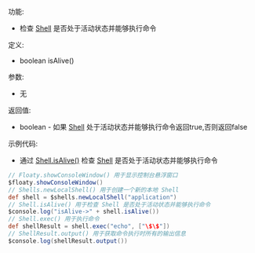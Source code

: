 功能:

+ 检查 [Shell](/API/Shell/Shell/README.md) 是否处于活动状态并能够执行命令

定义:

+ boolean isAlive()

参数:

+ 无

返回值:

+ boolean - 如果 [Shell](/API/Shell/Shell/README.md) 处于活动状态并能够执行命令返回true,否则返回false

示例代码:

+ 通过 [Shell.isAlive()](/API/Shell/Shell/README.md?id=isAlive)
  检查 [Shell](/API/Shell/Shell/README.md) 是否处于活动状态并能够执行命令

```groovy
// Floaty.showConsoleWindow() 用于显示控制台悬浮窗口
$floaty.showConsoleWindow()
// Shells.newLocalShell() 用于创建一个新的本地 Shell
def shell = $shells.newLocalShell("application")
// Shell.isAlive() 用于检查 Shell 是否处于活动状态并能够执行命令
$console.log("isAlive->" + shell.isAlive())
// Shell.exec() 用于执行命令
def shellResult = shell.exec("echo", ["\$\$"])
// ShellResult.output() 用于获取命令执行时所有的输出信息
$console.log(shellResult.output())
```